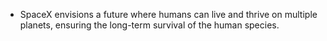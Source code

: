 
- SpaceX envisions a future where humans can live and thrive on multiple planets, ensuring the long-term survival of the human species.



